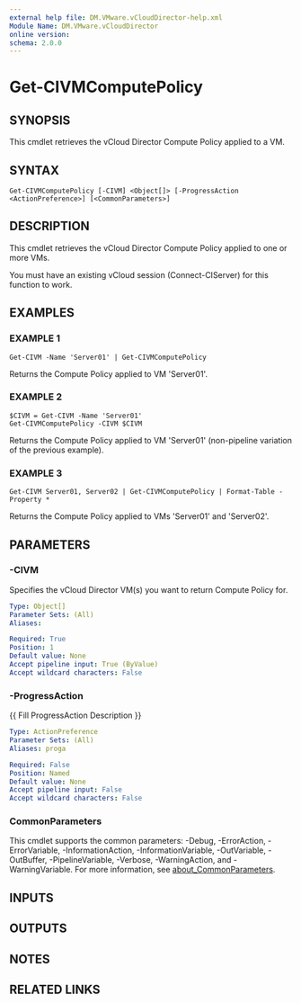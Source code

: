 ```yaml
---
external help file: DM.VMware.vCloudDirector-help.xml
Module Name: DM.VMware.vCloudDirector
online version:
schema: 2.0.0
---
```


# Get-CIVMComputePolicy

## SYNOPSIS
This cmdlet retrieves the vCloud Director Compute Policy applied to a VM.

## SYNTAX

```
Get-CIVMComputePolicy [-CIVM] <Object[]> [-ProgressAction <ActionPreference>] [<CommonParameters>]
```

## DESCRIPTION
This cmdlet retrieves the vCloud Director Compute Policy applied to one or more VMs.

You must have an existing vCloud session (Connect-CIServer) for this function to work.

## EXAMPLES

### EXAMPLE 1
```
Get-CIVM -Name 'Server01' | Get-CIVMComputePolicy
```

Returns the Compute Policy applied to VM 'Server01'.

### EXAMPLE 2
```
$CIVM = Get-CIVM -Name 'Server01'
Get-CIVMComputePolicy -CIVM $CIVM
```

Returns the Compute Policy applied to VM 'Server01' (non-pipeline variation of the previous example).

### EXAMPLE 3
```
Get-CIVM Server01, Server02 | Get-CIVMComputePolicy | Format-Table -Property *
```

Returns the Compute Policy applied to VMs 'Server01' and 'Server02'.

## PARAMETERS

### -CIVM
Specifies the vCloud Director VM(s) you want to return Compute Policy for.

```yaml
Type: Object[]
Parameter Sets: (All)
Aliases:

Required: True
Position: 1
Default value: None
Accept pipeline input: True (ByValue)
Accept wildcard characters: False
```

### -ProgressAction
{{ Fill ProgressAction Description }}

```yaml
Type: ActionPreference
Parameter Sets: (All)
Aliases: proga

Required: False
Position: Named
Default value: None
Accept pipeline input: False
Accept wildcard characters: False
```

### CommonParameters
This cmdlet supports the common parameters: -Debug, -ErrorAction, -ErrorVariable, -InformationAction, -InformationVariable, -OutVariable, -OutBuffer, -PipelineVariable, -Verbose, -WarningAction, and -WarningVariable. For more information, see [about_CommonParameters](http://go.microsoft.com/fwlink/?LinkID=113216).

## INPUTS

## OUTPUTS

## NOTES

## RELATED LINKS
